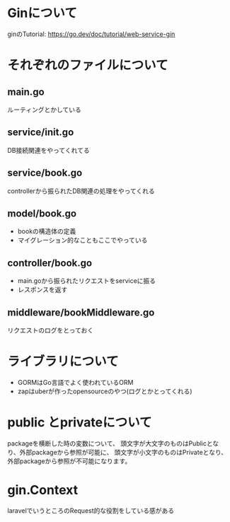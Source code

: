 # Ginについて

ginのTutorial: https://go.dev/doc/tutorial/web-service-gin

# それぞれのファイルについて

## main.go
ルーティングとかしている

## service/init.go
DB接続関連をやってくれてる

## service/book.go
controllerから振られたDB関連の処理をやってくれる

## model/book.go
* bookの構造体の定義
* マイグレーション的なこともここでやっている

## controller/book.go
* main.goから振られたリクエストをserviceに振る
* レスポンスを返す

## middleware/bookMiddleware.go
リクエストのログをとっておく

# ライブラリについて
* GORMはGo言語でよく使われているORM
* zapはuberが作ったopensourceのやつ(ログとかとってくれる)

# public とprivateについて
packageを横断した時の変数について、
頭文字が大文字のものはPublicとなり、外部packageから参照が可能に、
頭文字が小文字のものはPrivateとなり、外部packageから参照が不可能になります。

# gin.Context
laravelでいうところのRequest的な役割をしている感がある